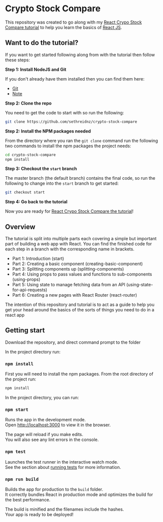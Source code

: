 # Crypto Stock Compare

This repository was created to go along with my [React Crypo Stock Compare tutorial](https://sethreid.co.nz/react-crypto-indroduction-to-react/) to help you learn the basics of [React JS](https://reactjs.org/).

## Want to do the tutorial?

If you want to get started following along from with the tutorial then follow these steps:

**Step 1: Install NodeJS and Git**

If you don't already have them installed then you can find them here:

- [Git](https://git-scm.com/book/en/v2/Getting-Started-Installing-Git)
- [Note](https://nodejs.org/en/download/)

**Step 2: Clone the repo**

You need to get the code to start with so run the following:

```bash
git clone https://github.com/sethreidnz/crypto-stock-compare
```

**Step 2: Install the NPM packages needed**

From the directory where you ran the `git clone` command run the following two commands to install the npm packages the project needs:

```bash
cd crypto-stock-compare
npm install 
```

**Step 3: Checkout the `start` branch**

The master branch (the default branch) contains the final code, so run the following to change into the `start` branch to get started:

```bash
git checkout start
```

**Step 4: Go back to the tutorial**

Now you are ready for [React Crypo Stock Compare the tutorial](https://sethreid.co.nz/react-crypto-indroduction-to-react/)!

## Overview

The tutorial is split into multiple parts each covering a simple but important part of building a web app with React. You can find the finished code for each step in a branch with the corresponding name in brackets.

- Part 1: Introduction (start)
- Part 2: Creating a basic component (creating-basic-component)
- Part 3: Splitting components up (splitting-components)
- Part 4: Using props to pass values and functions to sub-components (using-props)
- Part 5: Using state to manage fetching data from an API (using-state-for-api-requests)
- Part 6: Creating a new pages with React Router (react-router)

The intention of this repository and tutorial is to act as a guide to help you get your head around the basics of the sorts of things you need to do in a react app

## Getting start

Download the repository, and direct command prompt to the folder

In the project directory run:

### `npm install`

First you will need to install the npm packages. From the root directory of the project run:

```bash
npm install
```

In the project directory, you can run:

### `npm start`

Runs the app in the development mode.<br>
Open [http://localhost:3000](http://localhost:3000) to view it in the browser.

The page will reload if you make edits.<br>
You will also see any lint errors in the console.

### `npm test`

Launches the test runner in the interactive watch mode.<br>
See the section about [running tests](#running-tests) for more information.

### `npm run build`

Builds the app for production to the `build` folder.<br>
It correctly bundles React in production mode and optimizes the build for the best performance.

The build is minified and the filenames include the hashes.<br>
Your app is ready to be deployed!
